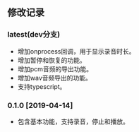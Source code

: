 ## 修改记录

### latest(dev分支)
+ 增加onprocess回调，用于显示录音时长。
+ 增加暂停和恢复的功能。
+ 增加pcm音频的导出功能。
+ 增加wav音频导出的功能。
+ 支持typescript。

### 0.1.0 [2019-04-14]
+ 包含基本功能，支持录音，停止和播放。